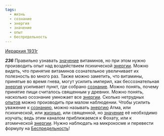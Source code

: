 ```yaml
---
tags:
  - жизнь
  - сознание
  - энергия
  - значение
  - опыт
  - беспредельность
---
```


[Иерархия 1931г](https://127.0.0.1:4002/agni/1931)

___236___
Правильно узнавать [значение](../../../tags/#значение) витаминов, но при этом нужно производить опыт над воздействием психической [энергии](../../../tags/#[энергия](../../../tags/#энергия)). Можно видеть, что принятие витаминов сознательное увеличивает их полезность во много раз. Также можно заметить, что витамины, принятые во время гнева, могут усилить империл, как бессознательная [энергия](../../../tags/#энергия) усиливает пункт, где собрано [сознание](../../../tags/#сознание). Можно понять, почему принятие пищи считалось священным у древних. Можно понять, насколько осознание умножает все [энергии](../../../tags/#[энергия](../../../tags/#энергия)). Сколько нетрудных [опытов](../../../tags/#опыт) можно производить при малом наблюдении. Чтобы усилить уважение к [сознанию](../../../tags/#сознание), можно называть [энергию](../../../tags/#энергия) Атма, или психической, или [жизнью](../../../tags/#жизнь), или священной, но [значение](../../../tags/#значение) её необходимо изучать; ведь этим каналом приближаемся к Фохату, или к атомической [энергии](../../../tags/#[энергия](../../../tags/#энергия)). Нужно наблюдать на микрокосме и перевести формулу на [Беспредельность](../../../tags/#беспредельность)!   

